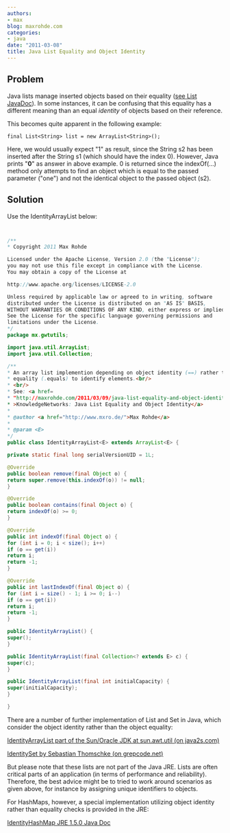 ```yaml
---
authors:
- max
blog: maxrohde.com
categories:
- java
date: "2011-03-08"
title: Java List Equality and Object Identity
---
```


## Problem

Java lists manage inserted objects based on their equality ([see List JavaDoc](http://download.oracle.com/javase/1.5.0/docs/api/java/util/List.html)). In some instances, it can be confusing that this equality has a different meaning than an equal _identity_ of objects based on their reference.

This becomes quite apparent in the following example:

```
final List<String> list = new ArrayList<String>();
```

Here, we would usually expect "1" as result, since the String s2 has been inserted after the String s1 (which should have the index 0). However, Java prints "**0**" as answer in above example. 0 is returned since the indexOf(…) method only attempts to find an object which is equal to the passed parameter ("one") and not the identical object to the passed object (s2).

## Solution

Use the IdentityArrayList below:

```java


/**
* Copyright 2011 Max Rohde

Licensed under the Apache License, Version 2.0 (the "License");
you may not use this file except in compliance with the License.
You may obtain a copy of the License at

http://www.apache.org/licenses/LICENSE-2.0

Unless required by applicable law or agreed to in writing, software
distributed under the License is distributed on an "AS IS" BASIS,
WITHOUT WARRANTIES OR CONDITIONS OF ANY KIND, either express or implied.
See the License for the specific language governing permissions and
limitations under the License.
*/
package mx.gwtutils;

import java.util.ArrayList;
import java.util.Collection;

/**
* An array list implemention depending on object identity (==) rather than
* equality (.equals) to identify elements.<br/>
* <br/>
* See: <a href=
* "http://maxrohde.com/2011/03/09/java-list-equality-and-object-identity/"
* >KnowledgeNetworks: Java List Equality and Object Identity</a>
*
* @author <a href="http://www.mxro.de/">Max Rohde</a>
*
* @param <E>
*/
public class IdentityArrayList<E> extends ArrayList<E> {

private static final long serialVersionUID = 1L;

@Override
public boolean remove(final Object o) {
return super.remove(this.indexOf(o)) != null;
}

@Override
public boolean contains(final Object o) {
return indexOf(o) >= 0;
}

@Override
public int indexOf(final Object o) {
for (int i = 0; i < size(); i++)
if (o == get(i))
return i;
return -1;
}

@Override
public int lastIndexOf(final Object o) {
for (int i = size() - 1; i >= 0; i--)
if (o == get(i))
return i;
return -1;
}

public IdentityArrayList() {
super();
}

public IdentityArrayList(final Collection<? extends E> c) {
super(c);
}

public IdentityArrayList(final int initialCapacity) {
super(initialCapacity);
}

}

```

There are a number of further implementation of List and Set in Java, which consider the object identity rather than the object equality:

[IdentityArrayList part of the Sun/Oracle JDK at sun.awt.util (on java2s.com)](http://www.java2s.com/Open-Source/Java-Document/6.0-JDK-Modules-sun/awt/sun/awt/util/IdentityArrayList.java.htm)

[IdentitySet by Sebastian Thomschke (on grepcode.net)](http://grepcode.com/file/repo1.maven.org/maven2/net.sf.oval/oval/1.20/net/sf/oval/internal/util/IdentitySet.java)

But please note that these lists are not part of the Java JRE. Lists are often critical parts of an application (in terms of performance and reliability). Therefore, the best advice might be to tried to work around scenarios as given above, for instance by assigning unique identifiers to objects.

For HashMaps, however, a special implementation utilizing object identity rather than equality checks is provided in the JRE:

[IdentityHashMap JRE 1.5.0 Java Doc](http://download.oracle.com/javase/1.5.0/docs/api/java/util/IdentityHashMap.html)